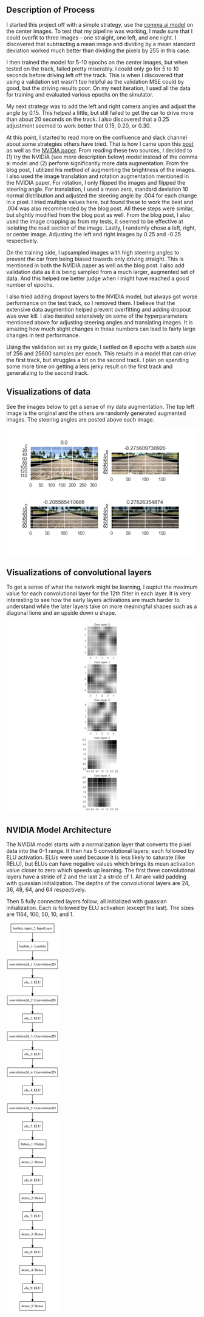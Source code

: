 ## Description of Process

I started this project off with a simple strategy, use the [comma ai model](https://github.com/commaai/research/blob/master/train_steering_model.py) on the center images. To test that my pipeline was working, I made sure that I could overfit to three images - one straight, one left, and one right. I discovered that subtracting a mean image and dividing by a mean standard deviation worked much better than dividing the pixels by 255 in this case.

I then trained the model for 5-10 epochs on the center images, but when tested on the track, failed pretty miserably. I could only go for 5 to 10 seconds before driving left off the track. This is when I discovered that using a validation set wasn't too helpful as the validation MSE could by good, but the driving results poor. On my next iteration, I used all the data for training and evaluated various epochs on the simulator.

My next strategy was to add the left and right camera angles and adjust the angle by 0.15. This helped a little, but still failed to get the car to drive more than about 20 seconds on the track. I also discovered that a 0.25 adjustment seemed to work better that 0.15, 0.20, or 0.30. 

At this point, I started to read more on the confluence and slack channel about some strategies others have tried. That is how I came upon this [post](https://chatbotslife.com/learning-human-driving-behavior-using-nvidias-neural-network-model-and-image-augmentation-80399360efee#.lsuveu9f6) as well as the [NVIDIA paper](https://devblogs.nvidia.com/parallelforall/deep-learning-self-driving-cars/). From reading these two sources, I decided to (1) try the NVIDIA (see more description below) model instead of the comma ai model and (2) perform significantly more data augmentation. From the blog post, I utilized his method of augmenting the brightness of the images. I also used the image translation and rotation augmentation mentioned in the NVIDIA paper. For rotation, I only flipped the images and flipped the steering angle. For translation, I used a mean zero, standard deviation 10 normal distribution and adjusted the steering angle by .004 for each change in x pixel. I tried multiple values here, but found these to work the best and .004 was also recommended by the blog post. All these steps were similar, but slightly modified from the blog post as well. From the blog post, I also used the image cropping as from my tests, it seemed to be effective at isolating the road section of the image. Lastly, I randomly chose a left, right, or center image. Adjusting the left and right images by 0.25 and -0.25 respectively. 

On the training side, I upsampled images with high steering angles to prevent the car from being biased towards only driving straight. This is mentioned in both the NVIDIA paper as well as the blog post. I also add validation data as it is being sampled from a much larger, augmented set of data. And this helped me better judge when I might have reached a good number of epochs.

I also tried adding dropout layers to the NVIDIA model, but always got worse performance on the test track, so I removed them. I believe that the extensive data augmention helped prevent overfitting and adding dropout was over kill. I also iterated extensively on some of the hyperparameters mentioned above for adjusting steering angles and translating images. It is amazing how much slight changes in those numbers can lead to fairly large changes in test performance.

Using the validation set as my guide, I settled on 8 epochs with a batch size of 256 and 25600 samples per epoch. This results in a model that can drive the first track, but struggles a bit on the second track. I plan on spending some more time on getting a less jerky result on the first track and generalizing to the second track.


## Visualizations of data

See the images below to get a sense of my data augmentation. The top left image is the original and the others are randomly generated augmented images. The steering angles are posted above each image.

![data](data_example.png)

## Visualizations of convolutional layers

To get a sense of what the network might be learning, I ouptut the maximum value for each convolutional layer for the 12th filter in each layer. It is very interesting to see how the early layers activations are much harder to understand while the later layers take on more meaningful shapes such as a diagonal lione and an upside down u shape.

![conv](conv_layers.png)

## NVIDIA Model Architecture

The NVIDIA model starts with a normalization layer that converts the pixel data into the 0-1 range. It then has 5 convolutional layers; each followed by ELU activation. ELUs were used because it is less likely to saturate (like RELU), but ELUs can have negative values which brings its mean activation value closer to zero which speeds up learning. The first three convolutional layers have a stride of 2 and the last 2 a stride of 1. All are valid padding with guassian initialization. The depths of the convolutional layers are 24, 36, 48, 64, and 64 respectively. 

Then 5 fully connected layers follow; all initialized with guassian initialization. Each is followed by ELU activation (except the last). The sizes are 1164, 100, 50, 10, and 1.

![conv](arch-model.png)
